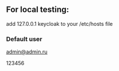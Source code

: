 ## For local testing:
add 127.0.0.1 keycloak to your /etc/hosts file

### Default user
admin@admin.ru

123456